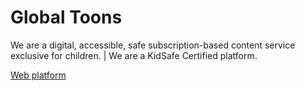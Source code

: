 # Global Toons

We are a digital, accessible, safe subscription-based content service exclusive for children. | We are a KidSafe Certified platform.

[Web platform](https:/globaltoons.tv)
